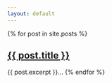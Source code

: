 ```yaml
---
layout: default
---
```


{% for post in site.posts %}
  <h2><a href="{{ post.url }}">{{ post.title }}</a></h2>
  {{ post.excerpt }}...
{% endfor %}
